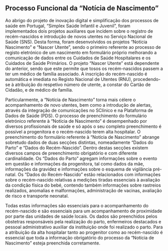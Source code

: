 ## Processo Funcional da “Notícia de Nascimento”

Ao abrigo do projeto de inovação digital e simplificação dos processos de saúde em Portugal,
“Simplex Saúde Infantil e Juvenil”, foram implementados dois projetos auxiliares que incidem
sobre o registro de recém-nascidos e introdução de novos utentes no Serviço Nacional de
Saúde (SNS). Desta forma, foram desenvolvidos os projetos “Notícia Nascimento” e “Nascer
Utente”, sendo o primeiro referente ao processo de registo eletrónico de um nascimento em
formulário próprio melhorando a comunicação de dados entre os Cuidados de Saúde
Hospitalares e os Cuidados de Saúde Primários. O projeto “Nascer Utente” está dependente do
anterior, sendo que este permite que tosos os recém-nascidos passem a ter um médico de
família associado. A inscrição do recém-nascido é automática e imediata no Registo Nacional
de Utentes (RNU), procedendo-se à atribuição do respetivo número de utente, a constar do
Cartão de Cidadão, e de médico de família.


Particularmente, a “Notícia de Nascimento” torna mais célere o acompanhamento de novo
utentes, bem como a introdução de alertas, através da integração de comunicações no SClínico
e na Plataforma de Dados de Saúde (PDS). O processo de preenchimento do formulário
eletrónico referente à “Notícia de Nascimento” é desempenhado por diversos profissionais de
saúde e só após o seu completo preenchimento é possível a progenitora e o recém-nascido
terem alta hospitalar. O preenchimento do formulário referente à “Notícia de Nascimento”
abrange sobretudo dados de duas secções distintas, nomeadamente “Dados do Parto” e
“Dados do Recém-Nascido”. Dentro destas secções existem diversos campos de
preenchimento obrigatório e com diferente cardinalidade. Os “Dados do Parto” agregam
informações sobre o evento em questão e informações da progenitora, tal como dados da
mãe, informações da gravidez e informações sobre o esquema de vigilância pré-natal. Os
“Dados do Recém-Nascido” estão relacionados com informações sobre o recém-nascido
relativas a medições tiradas essenciais à avaliação da condição física do bebé, contendo
também informações sobre rastreios realizados, anomalias e malformações, administração de
vacinas, avaliação de risco e transporte neonatal.


Todas estas informações são essenciais para o acompanhamento do recém-nascido e são
essenciais para um acompanhamento de proximidade por parte das unidades de saúde locais.
Os dados são preenchidos pelos obstetras responsáveis pela realização do parto, enfermeiros
destacados e pessoal administrativo auxiliar da instituição onde foi realizado o parto. Para a
atribuição da alta hospitalar tanto ao progenitor como ao recém-nascido é essencial que toda
a informação obrigatório do processo da “Notícia de Nascimento” esteja preenchida
corretamente.